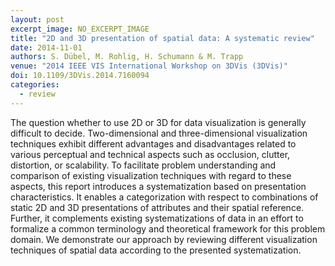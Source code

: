 ```yaml
---
layout: post
excerpt_image: NO_EXCERPT_IMAGE
title: "2D and 3D presentation of spatial data: A systematic review"
date: 2014-11-01
authors: S. Dübel, M. Rohlig, H. Schumann & M. Trapp
venue: "2014 IEEE VIS International Workshop on 3DVis (3DVis)"
doi: 10.1109/3DVis.2014.7160094
categories:
  - review
---
```

The question whether to use 2D or 3D for data visualization is generally difficult to decide. Two-dimensional and three-dimensional visualization techniques exhibit different advantages and disadvantages related to various perceptual and technical aspects such as occlusion, clutter, distortion, or scalability. To facilitate problem understanding and comparison of existing visualization techniques with regard to these aspects, this report introduces a systematization based on presentation characteristics. It enables a categorization with respect to combinations of static 2D and 3D presentations of attributes and their spatial reference. Further, it complements existing systematizations of data in an effort to formalize a common terminology and theoretical framework for this problem domain. We demonstrate our approach by reviewing different visualization techniques of spatial data according to the presented systematization.
